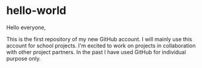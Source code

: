 # hello-world

Hello everyone,

This is the first repository of my new GitHub account. I will mainly use this account for school projects. I'm excited to work on projects in collaboration with other project partners. In the past I have used GitHub for individual purpose only. 
